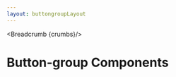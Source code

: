 ```yaml
---
layout: buttongroupLayout
---
```


<script>
	import { Card, Breadcrumb } from '$lib/index';
	let divClass = 'max-w-xs bg-white rounded-lg border border-gray-200 shadow-md dark:bg-gray-800 dark:border-gray-700';
	let crumbs = [
    {
      label:'Home',
      href:'/'
    },
    {
      label:'Button groups',
      href:'/button-groups/'
    },
  ]
</script>

<Breadcrumb {crumbs}/>

<h1 class="text-3xl w-full dark:text-white py-8">Button-group Components</h1>

<div class="p-4">
	<Card {divClass} img="/images/buttongroups.webp" btnColor="pink" header="DEFAULT BUTTON GROUP" link="/button-groups/default" btnLabel="Read more" />
</div>
<div class="p-4">
	<Card {divClass} img="/images/buttongroups.webp" btnColor="green" header="OUTLINE BUTTON GROUP" link="/button-groups/outline" btnLabel="Read more" />
</div>
